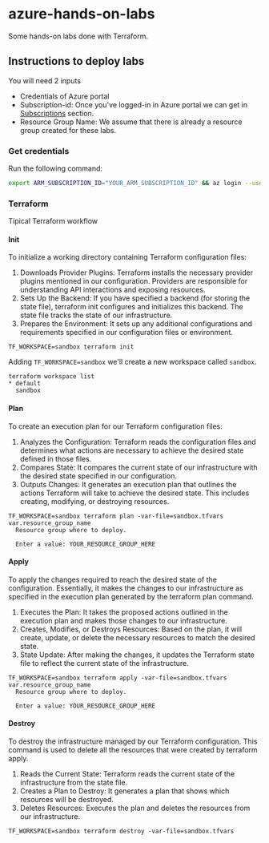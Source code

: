 # azure-hands-on-labs
Some hands-on labs done with Terraform.

## Instructions to deploy labs
You will need 2 inputs

- Credentials of Azure portal
- Subscription-id: Once you've logged-in in Azure portal we can get in [Subscriptions](https://portal.azure.com/#view/Microsoft_Azure_Billing/SubscriptionsBladeV2) section.
- Resource Group Name: We assume that there is already a resource group created for these labs.

### Get credentials
Run the following command:

```bash
export ARM_SUBSCRIPTION_ID="YOUR_ARM_SUBSCRIPTION_ID" && az login --username 'YOUR_USERNAME' --password 'YOUR_PASSWORD'
```

### Terraform 
Tipical Terraform workflow

#### Init
To initialize a working directory containing Terraform configuration files:

1. Downloads Provider Plugins: Terraform installs the necessary provider plugins mentioned in our configuration. Providers 
are responsible for understanding API interactions and exposing resources.
2. Sets Up the Backend: If you have specified a backend (for storing the state file), terraform init configures and initializes 
this backend. The state file tracks the state of our infrastructure.
3. Prepares the Environment: It sets up any additional configurations and requirements specified in our configuration files 
or environment.

```hcl
TF_WORKSPACE=sandbox terraform init
```

Adding `TF_WORKSPACE=sandbox` we'll create a new workspace called `sandbox`.

```hcl
terraform workspace list           
* default
  sandbox
```

#### Plan
To create an execution plan for our Terraform configuration files:

1. Analyzes the Configuration: Terraform reads the configuration files and determines what actions are necessary to achieve 
the desired state defined in those files.
2. Compares State: It compares the current state of our infrastructure with the desired state specified in our configuration.
3. Outputs Changes: It generates an execution plan that outlines the actions Terraform will take to achieve the desired state. 
This includes creating, modifying, or destroying resources.

```hcl
TF_WORKSPACE=sandbox terraform plan -var-file=sandbox.tfvars
var.resource_group_name
  Resource group where to deploy.

  Enter a value: YOUR_RESOURCE_GROUP_HERE
```

#### Apply
To apply the changes required to reach the desired state of the configuration. Essentially, it makes the changes to our 
infrastructure as specified in the execution plan generated by the terraform plan command.

1. Executes the Plan: It takes the proposed actions outlined in the execution plan and makes those changes to our infrastructure.
2. Creates, Modifies, or Destroys Resources: Based on the plan, it will create, update, or delete the necessary resources 
to match the desired state.
3. State Update: After making the changes, it updates the Terraform state file to reflect the current state of the infrastructure.

```hcl
TF_WORKSPACE=sandbox terraform apply -var-file=sandbox.tfvars
var.resource_group_name
  Resource group where to deploy.

  Enter a value: YOUR_RESOURCE_GROUP_HERE
```

#### Destroy
To destroy the infrastructure managed by our Terraform configuration. This command is used to delete all the resources that 
were created by terraform apply.

1. Reads the Current State: Terraform reads the current state of the infrastructure from the state file.
2. Creates a Plan to Destroy: It generates a plan that shows which resources will be destroyed.
3. Deletes Resources: Executes the plan and deletes the resources from our infrastructure.

```hcl
TF_WORKSPACE=sandbox terraform destroy -var-file=sandbox.tfvars
```
